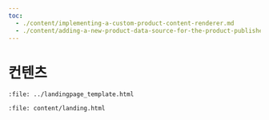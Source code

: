 ```yaml
---
toc:
  - ./content/implementing-a-custom-product-content-renderer.md
  - ./content/adding-a-new-product-data-source-for-the-product-publisher-widget.md
---
```

# 컨텐츠

```{raw} html
:file: ../landingpage_template.html
```

```{raw} html
:file: content/landing.html
```
